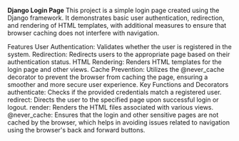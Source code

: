 **Django Login Page**
This project is a simple login page created using the Django framework. It demonstrates basic user authentication, redirection, and rendering of HTML templates, with additional measures to ensure that browser caching does not interfere with navigation.

Features
User Authentication: Validates whether the user is registered in the system.
Redirection: Redirects users to the appropriate page based on their authentication status.
HTML Rendering: Renders HTML templates for the login page and other views.
Cache Prevention: Utilizes the @never_cache decorator to prevent the browser from caching the page, ensuring a smoother and more secure user experience.
Key Functions and Decorators
authenticate: Checks if the provided credentials match a registered user.
redirect: Directs the user to the specified page upon successful login or logout.
render: Renders the HTML files associated with various views.
@never_cache: Ensures that the login and other sensitive pages are not cached by the browser, which helps in avoiding issues related to navigation using the browser's back and forward buttons.
